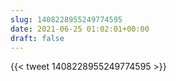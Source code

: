 ```yaml
---
slug: 1408228955249774595
date: 2021-06-25 01:02:01+00:00
draft: false
---
```


{{< tweet 1408228955249774595 >}}
